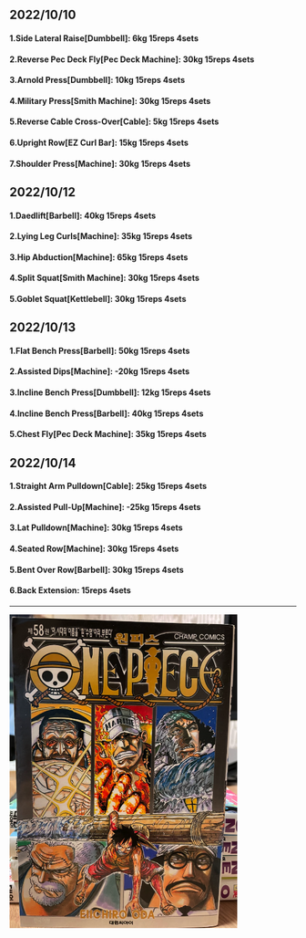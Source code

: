 ## 2022/10/10
#### 1.Side Lateral Raise\[Dumbbell\]: 6kg 15reps 4sets
#### 2.Reverse Pec Deck Fly\[Pec Deck Machine\]: 30kg 15reps 4sets
#### 3.Arnold Press\[Dumbbell\]: 10kg 15reps 4sets
#### 4.Military Press\[Smith Machine\]: 30kg 15reps 4sets
#### 5.Reverse Cable Cross-Over\[Cable\]: 5kg 15reps 4sets
#### 6.Upright Row\[EZ Curl Bar\]: 15kg 15reps 4sets
#### 7.Shoulder Press\[Machine\]: 30kg 15reps 4sets

## 2022/10/12
#### 1.Daedlift\[Barbell\]: 40kg 15reps 4sets
#### 2.Lying Leg Curls\[Machine\]: 35kg 15reps 4sets
#### 3.Hip Abduction\[Machine\]: 65kg 15reps 4sets
#### 4.Split Squat\[Smith Machine\]: 30kg 15reps 4sets
#### 5.Goblet Squat\[Kettlebell\]: 30kg 15reps 4sets

## 2022/10/13
#### 1.Flat Bench Press\[Barbell\]: 50kg 15reps 4sets
#### 2.Assisted Dips\[Machine\]: -20kg 15reps 4sets
#### 3.Incline Bench Press\[Dumbbell\]: 12kg 15reps 4sets
#### 4.Incline Bench Press\[Barbell\]: 40kg 15reps 4sets
#### 5.Chest Fly\[Pec Deck Machine\]: 35kg 15reps 4sets

## 2022/10/14
#### 1.Straight Arm Pulldown\[Cable\]: 25kg 15reps 4sets
#### 2.Assisted Pull-Up\[Machine\]: -25kg 15reps 4sets
#### 3.Lat Pulldown\[Machine\]: 30kg 15reps 4sets
#### 4.Seated Row\[Machine\]: 30kg 15reps 4sets
#### 5.Bent Over Row\[Barbell\]: 30kg 15reps 4sets
#### 6.Back Extension: 15reps 4sets


---

<img src='../_resources/__058.png' width='400px' />

